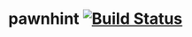 pawnhint [![Build Status](https://travis-ci.org/ertrzyiks/pawnhint.svg?branch=master)](https://travis-ci.org/ertrzyiks/pawnhint)
========
